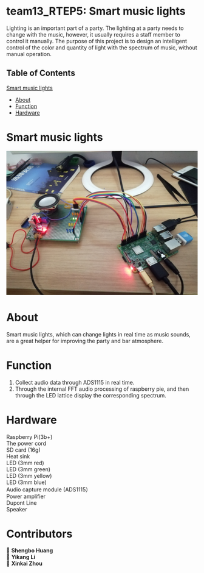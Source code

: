# team13_RTEP5: Smart music lights 
Lighting is an important part of a party. The lighting at a party needs to change with the music, however, it usually requires a staff member to control it manually.
The purpose of this project is to design an intelligent control of the color and quantity of light with the spectrum of music, without manual operation.
## Table of Contents
[Smart music lights](#smart_music_lights)
  * [About](#about)
  * [Function](#function)
  * [Hardware](#hardware)
 
# Smart music lights <a name="smart_music_lights"></a>
![image](https://github.com/Be-somebode/Smart-Speaker/blob/main/image/1.png)
# About <a name="about"></a>
Smart music lights, which can change lights in real time as music sounds, are a great helper for improving the party and bar atmosphere.
# Function <a name="function"></a>
1. Collect audio data through ADS1115 in real time.
2. Through the internal FFT audio processing of raspberry pie, and then through the LED lattice display the corresponding spectrum.
# Hardware <a name="hardware"></a>
Raspberry Pi(3b+)  
The power cord  
SD card	(16g)  
Heat sink  
LED	(3mm red)  
LED (3mm green)  
LED	(3mm yellow)  
LED	(3mm blue)  
Audio capture module (ADS1115）  
Power amplifier  	 
Dupont Line  	
Speaker  	 

# Contributors
👤 **Shengbo Huang**  
👤 **Yikang Li**  
👤 **Xinkai Zhou**  
